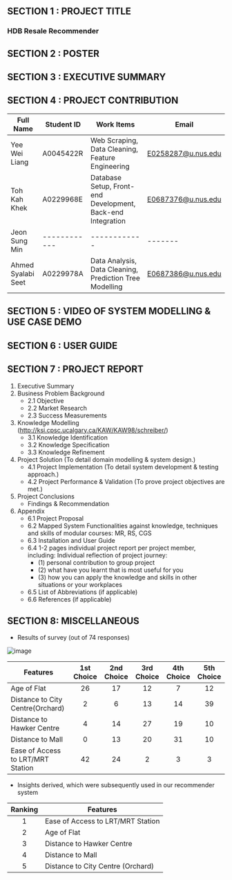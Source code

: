 ## SECTION 1 : PROJECT TITLE
### HDB Resale Recommender

## SECTION 2 : POSTER

## SECTION 3 : EXECUTIVE SUMMARY

## SECTION 4 : PROJECT CONTRIBUTION

| Full Name | Student ID | Work Items | Email |
|-----------|------------|------------|-------|
|Yee Wei Liang|A0045422R|Web Scraping, Data Cleaning, Feature Engineering |E0258287@u.nus.edu|
|Toh Kah Khek|A0229968E|Database Setup, Front-end Development, Back-end Integration|E0687376@u.nus.edu|
|Jeon Sung Min|------------|------------|-------|
|Ahmed Syalabi Seet|A0229978A|Data Analysis, Data Cleaning, Prediction Tree Modelling|E0687386@u.nus.edu|

## SECTION 5 : VIDEO OF SYSTEM MODELLING & USE CASE DEMO

## SECTION 6 : USER GUIDE

## SECTION 7 : PROJECT REPORT

1. Executive Summary
2. Business Problem Background
    - 2.1 Objective
    - 2.2 Market Research
    - 2.3 Success Measurements
3. Knowledge Modelling (http://ksi.cpsc.ucalgary.ca/KAW/KAW98/schreiber/)
    - 3.1 Knowledge Identification
    - 3.2 Knowledge Specification
    - 3.3 Knowledge Refinement
4. Project Solution (To detail domain modelling & system design.)
    - 4.1 Project Implementation (To detail system development & testing approach.)
    - 4.2 Project Performance & Validation (To prove project objectives are met.)
5. Project Conclusions
    - Findings & Recommendation
6. Appendix 
    - 6.1 Project Proposal
    - 6.2 Mapped System Functionalities against knowledge, techniques and skills of modular courses: MR, RS, CGS
    - 6.3 Installation and User Guide
    - 6.4 1-2 pages individual project report per project member, including: Individual reflection of project journey:
      - (1) personal contribution to group project 
      - (2) what have you learnt that is most useful for you 
      - (3) how you can apply the knowledge and skills in other situations or your workplaces
    - 6.5 List of Abbreviations (if applicable)
    - 6.6 References (if applicable)

## SECTION 8: MISCELLANEOUS

- Results of survey (out of 74 responses)

![image](https://user-images.githubusercontent.com/70024666/115525076-58f87d80-a2c1-11eb-96b0-356861c7f4c1.png)


| Features | 1st Choice | 2nd Choice | 3rd Choice | 4th Choice | 5th Choice |
|----------|:----------:|:----------:|:----------:|:----------:|:----------:|
|Age of Flat|26|17|12|7|12|
|Distance to City Centre(Orchard)|2|6|13|14|39|
|Distance to Hawker Centre|4|14|27|19|10|
|Distance to Mall|0|13|20|31|10|
|Ease of Access to LRT/MRT Station|42|24|2|3|3|

- Insights derived, which were subsequently used in our recommender system

|Ranking|Features|
|:-----:|--------|
|1|Ease of Access to LRT/MRT Station|
|2|Age of Flat|
|3|Distance to Hawker Centre|
|4|Distance to Mall|
|5|Distance to City Centre (Orchard)|
